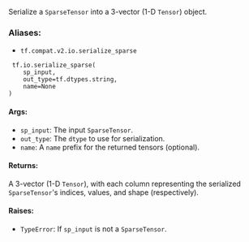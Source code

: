 Serialize a `SparseTensor` into a 3-vector (1-D `Tensor`) object.
### Aliases:
- `tf.compat.v2.io.serialize_sparse`

```
 tf.io.serialize_sparse(
    sp_input,
    out_type=tf.dtypes.string,
    name=None
)
```
#### Args:
- `sp_input`: The input `SparseTensor`.
- `out_type`: The `dtype` to use for serialization.
- `name`: A `name` prefix for the returned tensors (optional).
#### Returns:
A 3-vector (1-D `Tensor`), with each column representing the serialized `SparseTensor`'s indices, values, and shape (respectively).
#### Raises:
- `TypeError`: If `sp_input` is not a `SparseTensor`.
